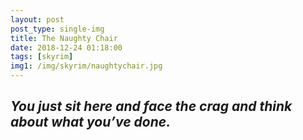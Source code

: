 ```yaml
---
layout: post
post_type: single-img
title: The Naughty Chair
date: 2018-12-24 01:18:00
tags: [skyrim]
img1: /img/skyrim/naughtychair.jpg
---
```

## *You just sit here and face the crag and think about what you’ve done.*

